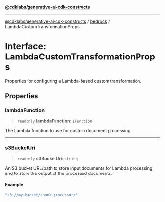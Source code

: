 [**@cdklabs/generative-ai-cdk-constructs**](../../../../README.md)

***

[@cdklabs/generative-ai-cdk-constructs](../../../../README.md) / [bedrock](../README.md) / LambdaCustomTransformationProps

# Interface: LambdaCustomTransformationProps

Properties for configuring a Lambda-based custom transformation.

## Properties

### lambdaFunction

> `readonly` **lambdaFunction**: `IFunction`

The Lambda function to use for custom document processing.

***

### s3BucketUri

> `readonly` **s3BucketUri**: `string`

An S3 bucket URL/path to store input documents for Lambda processing
and to store the output of the processed documents.

#### Example

```ts
"s3://my-bucket/chunk-processor/"
```

